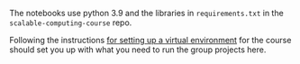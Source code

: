 The notebooks use python 3.9 and the libraries in `requirements.txt` in the `scalable-computing-course` repo.

Following the instructions [for setting up a virtual environment](https://learning.nceas.ucsb.edu/2022-09-arctic/sections/03-python-intro.html#virtual-environments) for the course should set you up with what you need to run the group projects here.